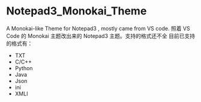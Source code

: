 # Notepad3_Monokai_Theme
A Monokai-like Theme for Notepad3 , mostly came from VS code.
照着 VS Code 的 Monokai 主题改出来的 Notepad3 主题。支持的格式还不全
目前已支持的格式有：
- TXT
- C/C++
- Python
- Java
- Json
- ini
- XMLl
